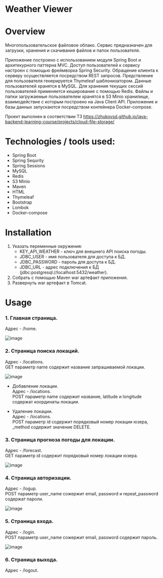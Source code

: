 # Weather Viewer

# Overview
Многопользовательское файловое облако.
Сервис предназначен для загрузки, хранения и скачивания файлов и папок пользователя.

Приложение построено c использованием модуля Spring Boot и архитекурного паттерна MVC.
Доступ пользователей к сервису настроен с помощью фреймворка Spring Security.
Обращение клиента к серверу осуществляется посредством REST запросов.
Предствление для пользователя генерируется Thymeleaf шаблонизатором.
Данные пользователей хранятся в MySQL.
Для хранения текущих сессий пользователей применяется кеширование с помощью Redis.
Файлы и папки загружаемые пользователем хранятся в S3 Minio хранилище,
взаимодействие с которым построено на Java Client API.
Приложение и базы данных запускаются посредством контейнера Docker-compose.

Проект выполнен в соответствии ТЗ https://zhukovsd.github.io/java-backend-learning-course/projects/cloud-file-storage/

# Technologies / tools used:
- Spring Boot
- Spring Sequrity
- Spring Sessions
- MySQL
- Redis
- S3 Minio
- Maven
- HTML
- Thymeleaf
- Bootstrap
- Lombok
- Docker-compose

# Installation
1. Указать переменные окружения:
   + KEY_API_WEATHER - ключ для внешнего API поиска погоды.
   + JDBC_USER - имя пользователя для доступа к БД.
   + JDBC_PASSWORD - пароль для доступа к БД.
   + JDBC_URL - адрес подключения к БД (jdbc:postgresql://localhost:5432/weather). 
2. Собрать c помощью Maven war артефакт приложения.
3. Развернуть war артефакт в Tomcat.

# Usage
### 1. Главная страница.
Адрес - /home.

![image](https://github.com/Nikitavj/WeatherForecast/assets/134765675/c1d0cad1-0a53-4e95-bd07-2d0dc8281072)

### 2. Страница поиска локаций.
Адрес - /locations.  
GET параметр name содержит название запрашиваемой локации.

![image](https://github.com/Nikitavj/WeatherForecast/assets/134765675/10595404-4f92-4f10-a88b-65ce36539e7b)

+ Добавление локации.  
  Адрес - /locations.  
  POST параметр name содержит название, latitude и longitude содержат координаты локации.

+ Удаление локации.   
  Адрес - /locations.  
  POST параметр id содержит порядковый номер локации юзера,  
    _method содержит значение DELETE.

### 3. Страница прогноза погоды для локации.
  Адрес - /forecast.     
  GET параметр id содержит порядковый номер локации юзера.

![image](https://github.com/Nikitavj/WeatherForecast/assets/134765675/b99eec27-aeef-436f-88e0-950c06e85315)

### 4. Страница авторизации.
  Адрес - /logup.  
  POST параметр user_name сожержит email, password и repeat_password содержат пароли.

![image](https://github.com/Nikitavj/WeatherForecast/assets/134765675/09a20c6f-ea05-4d1e-ab0c-44784eae8ca8)

### 5. Страница входа.
  Адрес - /login.  
  POST параметр user_name сожержит email, password содержит пароль.

![image](https://github.com/Nikitavj/WeatherForecast/assets/134765675/9a372bf1-f5b1-4bf8-82d3-0623b8b71011)

### 6. Страница выхода.
  Адрес - /logout.
